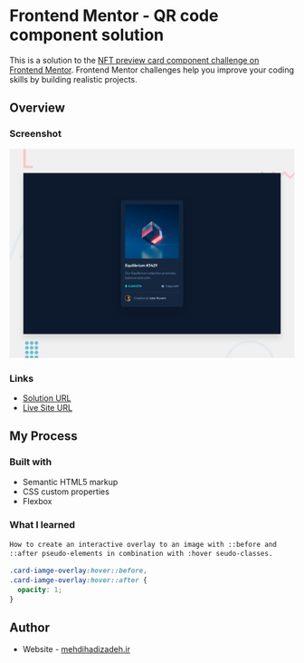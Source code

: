 # Frontend Mentor - QR code component solution

This is a solution to the [NFT preview card component challenge on Frontend Mentor](https://www.frontendmentor.io/challenges/nft-preview-card-component-SbdUL_w0U). Frontend Mentor challenges help you improve your coding skills by building realistic projects.

## Overview

### Screenshot

![](assets/design/desktop-preview.jpg)

### Links

- [Solution URL](https://www.frontendmentor.io/solutions/qr-code-component-S19BOG1Dq)
- [Live Site URL](https://mehdihadizadeh.github.io/QR-code-component/)

## My Process

### Built with

- Semantic HTML5 markup
- CSS custom properties
- Flexbox

### What I learned

    How to create an interactive overlay to an image with ::before and ::after pseudo-elements in combination with :hover seudo-classes.

```css
.card-iamge-overlay:hover::before,
.card-iamge-overlay:hover::after {
  opacity: 1;
}
```

## Author

- Website - [mehdihadizadeh.ir](https://mehdihadizadeh.ir/)
